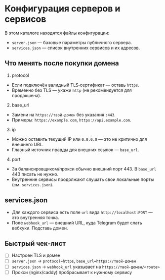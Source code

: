 # Конфигурация серверов и сервисов

В этом каталоге находятся файлы конфигурации:
- `server.json` — базовые параметры публичного сервера.
- `services.json` — список внутренних сервисов и их адресов.

## Что менять после покупки домена

1) protocol
- Если подключён валидный TLS‑сертификат — оставь `https`.
- Временно без TLS — укажи `http` (не рекомендуется для продакшена).

2) base_url
- Замени на `https://твой-домен` без указания `:443`.
- Примеры: `https://example.com`, `https://api.example.com`.

3) ip
- Можно оставить текущий IP или `0.0.0.0` — это не критично для внешнего URL.
- Главный источник правды для внешних ссылок — `base_url`.

4) port
- За балансировщиком/прокси обычно внешний порт 443. В `base_url` 443 писать не нужно.
- Внутренние сервисы продолжают слушать свои локальные порты (см. `services.json`).

## services.json
- Для каждого сервиса есть поле `url` вида `http://localhost:PORT` — это внутренняя точка.
- Поле `webhook_url` — внешний URL, куда Telegram будет слать вебхуки. Подставь домен.

## Быстрый чек‑лист
- [ ] Настроен TLS и домен
- [ ] `server.json` → `protocol=https`, `base_url=https://твой-домен`
- [ ] `services.json` → `webhook_url` указывает на `https://твой-домен/<route>`
- [ ] Прокси (nginx/caddy) пробрасывает к нужному сервису
